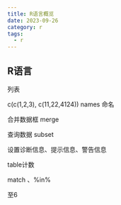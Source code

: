 ```yaml
---
title: R语言概览
date: 2023-09-26
category: r
tags:
  - r
---
```


<!-- more -->

## R语言

列表

c(c(1,2,3), c(11,22,4124))
names 命名

合并数据框 merge

查询数据 subset 

设置诊断信息、提示信息、警告信息

table计数

match 、%in% 


至6
